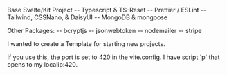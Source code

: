 Base Svelte/Kit Project
-- Typescript & TS-Reset
-- Prettier / ESLint
-- Tailwind, CSSNano, & DaisyUI
-- MongoDB & mongoose

Other Packages:
-- bcryptjs
-- jsonwebtoken
-- nodemailer
-- stripe

I wanted to create a Template for starting new projects.

If you use this, the port is set to 420 in the vite.config.
I have script 'p' that opens to my localip:420.